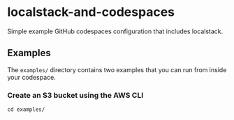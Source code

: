 # localstack-and-codespaces

Simple example GitHub codespaces configuration that includes localstack.

## Examples

The `examples/` directory contains two examples that you can run from inside your codespace.

### Create an S3 bucket using the AWS CLI

```
cd examples/
```
